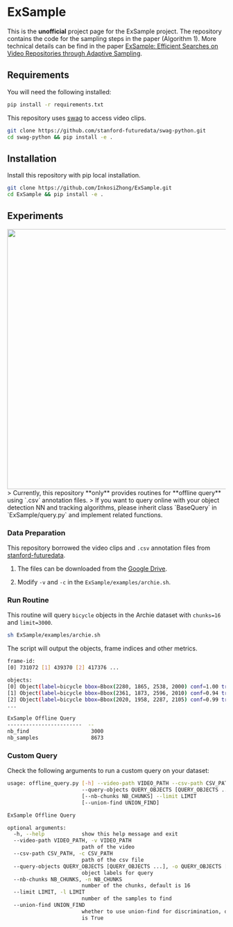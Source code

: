 # ExSample
This is the **unofficial** project page for the ExSample project.
The repository contains the code for the sampling steps in the paper (Algorithm 1).
More technical details can be find in the paper [ExSample: Efficient Searches on Video Repositories through Adaptive Sampling](https://arxiv.org/pdf/2005.09141).

## Requirements
You will need the following installed:

```bash
pip install -r requirements.txt
```
This repository uses [swag](https://github.com/stanford-futuredata/swag-python/) to access video clips.
``` bash
git clone https://github.com/stanford-futuredata/swag-python.git
cd swag-python && pip install -e .
```

## Installation
Install this repository with pip local installation.
```bash
git clone https://github.com/InkosiZhong/ExSample.git
cd ExSample && pip install -e .
```

## Experiments
<div align=center>
<img src="https://s2.loli.net/2024/04/15/fj5uzFbMik3CacB.png" width="600px">
</div>
> Currently, this repository **only** provides routines for **offline query** using `.csv` annotation files.
> If you want to query online with your object detection NN and tracking algorithms, please inherit class `BaseQuery` in `ExSample/query.py` and implement related functions.

### Data Preparation
This repository borrowed the video clips and `.csv` annotation files from [stanford-futuredata](https://github.com/stanford-futuredata).

1. The files can be downloaded from the [Google Drive](https://drive.google.com/drive/folders/1riFVI6QZGf8X6lyFphyRighAYMDTAH4Z?usp=sharing).

2. Modify `-v` and `-c` in the `ExSample/examples/archie.sh`.

### Run Routine
This routine will query `bicycle` objects in the Archie dataset with `chunks=16` and `limit=3000`.
```bash
sh ExSample/examples/archie.sh
```
The script will output the objects, frame indices and other metrics.
```bash
frame-id:
[0] 731072 [1] 439370 [2] 417376 ...

objects:
[0] Object(label=bicycle bbox=Bbox(2280, 1865, 2538, 2000) conf=1.00 track_id=266371)
[1] Object(label=bicycle bbox=Bbox(2361, 1873, 2596, 2010) conf=0.94 track_id=160599)
[2] Object(label=bicycle bbox=Bbox(2020, 1958, 2287, 2105) conf=0.99 track_id=152919)
...

ExSample Offline Query
------------------------  --
nb_find                    3000
nb_samples                 8673
```

### Custom Query
Check the following arguments to run a custom query on your dataset:
```bash
usage: offline_query.py [-h] --video-path VIDEO_PATH --csv-path CSV_PATH
                        --query-objects QUERY_OBJECTS [QUERY_OBJECTS ...]
                        [--nb-chunks NB_CHUNKS] --limit LIMIT
                        [--union-find UNION_FIND]

ExSample Offline Query

optional arguments:
  -h, --help            show this help message and exit
  --video-path VIDEO_PATH, -v VIDEO_PATH
                        path of the video
  --csv-path CSV_PATH, -c CSV_PATH
                        path of the csv file
  --query-objects QUERY_OBJECTS [QUERY_OBJECTS ...], -o QUERY_OBJECTS [QUERY_OBJECTS ...]
                        object labels for query
  --nb-chunks NB_CHUNKS, -n NB_CHUNKS
                        number of the chunks, default is 16
  --limit LIMIT, -l LIMIT
                        number of the samples to find
  --union-find UNION_FIND
                        whether to use union-find for discrimination, default
                        is True

```
